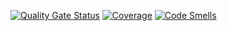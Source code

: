 [![Quality Gate Status](https://sonarcloud.io/api/project_badges/measure?project=Alioramus_shop_backend&metric=alert_status)](https://sonarcloud.io/summary/new_code?id=Alioramus_shop_backend)
[![Coverage](https://sonarcloud.io/api/project_badges/measure?project=Alioramus_shop_backend&metric=coverage)](https://sonarcloud.io/summary/new_code?id=Alioramus_shop_backend)
[![Code Smells](https://sonarcloud.io/api/project_badges/measure?project=Alioramus_shop_backend&metric=code_smells)](https://sonarcloud.io/summary/new_code?id=Alioramus_shop_backend)
